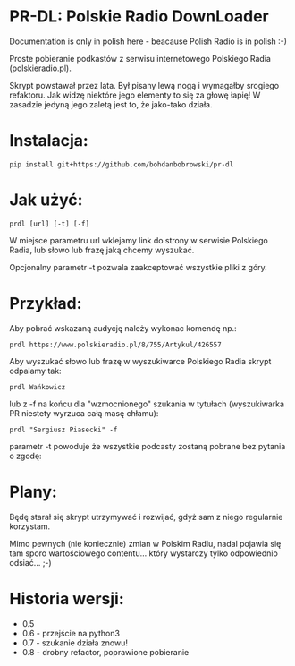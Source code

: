 PR-DL: Polskie Radio DownLoader
==

Documentation is only in polish here - beacause Polish Radio is in polish :-)

Proste pobieranie podkastów z serwisu internetowego Polskiego Radia (polskieradio.pl).

Skrypt powstawał przez lata. Był pisany lewą nogą i wymagałby srogiego refaktoru. Jak widzę niektóre jego elementy to się za głowę łapię! W zasadzie jedyną jego zaletą jest to, że jako-tako działa.

Instalacja:
====

    pip install git+https://github.com/bohdanbobrowski/pr-dl

Jak użyć:
====

    prdl [url] [-t] [-f]

W miejsce parametru url wklejamy link do strony w serwisie Polskiego Radia, lub słowo lub frazę jaką chcemy wyszukać.

Opcjonalny parametr -t pozwala zaakceptować wszystkie pliki z góry.

Przykład:
====

Aby pobrać wskazaną audycję należy wykonac komendę np.:

    prdl https://www.polskieradio.pl/8/755/Artykul/426557


Aby wyszukać słowo lub frazę w wyszukiwarce Polskiego Radia skrypt odpalamy tak:
    
    prdl Wańkowicz

lub z -f na końcu dla "wzmocnionego" szukania w tytułach (wyszukiwarka PR niestety wyrzuca całą masę chłamu):
    
    prdl "Sergiusz Piasecki" -f

parametr -t powoduje że wszystkie podcasty zostaną pobrane bez pytania o zgodę:

Plany:
====

Będę starał się skrypt utrzymywać i rozwijać, gdyż sam z niego regularnie korzystam.

Mimo pewnych (nie koniecznie) zmian w Polskim Radiu, nadal pojawia się tam sporo wartościowego contentu... który wystarczy tylko odpowiednio odsiać... ;-)

Historia wersji:
====

- 0.5
- 0.6 - przejście na python3
- 0.7 - szukanie działa znowu!
- 0.8 - drobny refactor, poprawione pobieranie